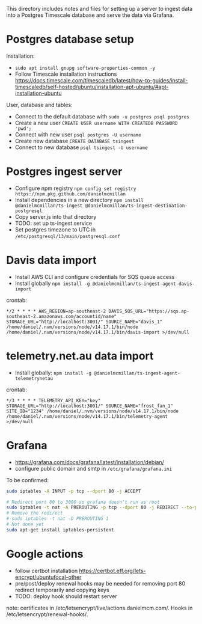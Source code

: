 This directory includes notes and files for setting up a server to ingest data into a Postgres Timescale database and serve the data via Grafana.

# Postgres database setup

Installation:

- `sudo apt install gnupg software-properties-common -y`
- Follow Timescale installation instructions https://docs.timescale.com/timescaledb/latest/how-to-guides/install-timescaledb/self-hosted/ubuntu/installation-apt-ubuntu/#apt-installation-ubuntu

User, database and tables:

- Connect to the default database with `sudo -u postgres psql postgres`
- Create a new user `CREATE USER username WITH CREATEDB PASSWORD 'pwd';`
- Connect with new user `psql postgres -U username`
- Create new database `CREATE DATABASE tsingest`
- Connect to new database `psql tsingest -U username`

# Postgres ingest server

- Configure npm registry `npm config set registry https://npm.pkg.github.com/danielmcmillan`
- Install dependencies in a new directory `npm install @danielmcmillan/ts-ingest @danielmcmillan/ts-ingest-destination-postgresql`
- Copy server.js into that directory
- TODO: set up ts-ingest.service
- Set postgres timezone to UTC in `/etc/postgresql/13/main/postgresql.conf`

# Davis data import

- Install AWS CLI and configure credentials for SQS queue access
- Install globally `npm install -g @danielmcmillan/ts-ingest-agent-davis-import`

crontab:

```
*/2 * * * * AWS_REGION=ap-southeast-2 DAVIS_SQS_URL="https://sqs.ap-southeast-2.amazonaws.com/accountid/name" STORAGE_URL="http://localhost:3001/" SOURCE_NAME="davis_1" /home/daniel/.nvm/versions/node/v14.17.1/bin/node /home/daniel/.nvm/versions/node/v14.17.1/bin/davis-import >/dev/null
```

# telemetry.net.au data import

- Install globally: `npm install -g @danielmcmillan/ts-ingest-agent-telemetrynetau`

crontab:

```cron
*/3 * * * * TELEMETRY_API_KEY="key" STORAGE_URL="http://localhost:3001/" SOURCE_NAME="frost_fan_1" SITE_ID="1234" /home/daniel/.nvm/versions/node/v14.17.1/bin/node /home/daniel/.nvm/versions/node/v14.17.1/bin/telemetry-agent >/dev/null
```

# Grafana

- https://grafana.com/docs/grafana/latest/installation/debian/
- configure public domain and smtp in `/etc/grafana/grafana.ini`

To be confirmed:

```sh
sudo iptables -A INPUT -p tcp --dport 80 -j ACCEPT

# Redirect port 80 to 3000 so grafana doesn't run as root
sudo iptables -t nat -A PREROUTING -p tcp --dport 80 -j REDIRECT --to-port 3000
# Remove the redirect
# sudo iptables -t nat -D PREROUTING 1
# Not done yet
sudo apt-get install iptables-persistent
```

# Google actions

- follow certbot installation https://certbot.eff.org/lets-encrypt/ubuntufocal-other
- pre/post/deploy renewal hooks may be needed for removing port 80 redirect temporarily and copying keys
- TODO: deploy hook should restart server

note: certificates in /etc/letsencrypt/live/actions.danielmcm.com/. Hooks in /etc/letsencrypt/renewal-hooks/.
